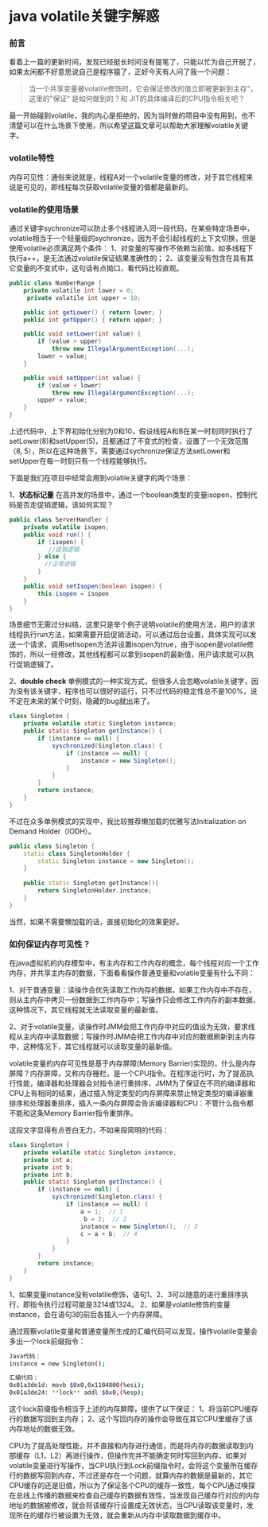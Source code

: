 # java volatile关键字解惑



### 前言

看着上一篇的更新时间，发现已经挺长时间没有提笔了，只能以忙为自己开脱了，如果太闲都不好意思说自己是程序猿了，正好今天有人问了我一个问题：

> 当一个共享变量被volatile修饰时，它会保证修改的值立即被更新到主存“，  这里的”保证“ 是如何做到的？和 JIT的具体编译后的CPU指令相关吧？

最一开始碰到volatile，我的内心是拒绝的，因为当时做的项目中没有用到，也不清楚可以在什么场景下使用，所以希望这篇文章可以帮助大家理解volatile关键字。

### volatile特性

内存可见性：通俗来说就是，线程A对一个volatile变量的修改，对于其它线程来说是可见的，即线程每次获取volatile变量的值都是最新的。

### volatile的使用场景

通过关键字sychronize可以防止多个线程进入同一段代码，在某些特定场景中，volatile相当于一个轻量级的sychronize，因为不会引起线程的上下文切换，但是使用volatile必须满足两个条件：
 1、对变量的写操作不依赖当前值，如多线程下执行a++，是无法通过volatile保证结果准确性的；
 2、该变量没有包含在具有其它变量的不变式中，这句话有点拗口，看代码比较直观。



```csharp
public class NumberRange {
    private volatile int lower = 0;
     private volatile int upper = 10;

    public int getLower() { return lower; }
    public int getUpper() { return upper; }

    public void setLower(int value) { 
        if (value > upper) 
            throw new IllegalArgumentException(...);
        lower = value;
    }

    public void setUpper(int value) { 
        if (value < lower) 
            throw new IllegalArgumentException(...);
        upper = value;
    }
}
```

上述代码中，上下界初始化分别为0和10，假设线程A和B在某一时刻同时执行了setLower(8)和setUpper(5)，且都通过了不变式的检查，设置了一个无效范围（8, 5），所以在这种场景下，需要通过sychronize保证方法setLower和setUpper在每一时刻只有一个线程能够执行。

下面是我们在项目中经常会用到volatile关键字的两个场景：

1、**状态标记量**
 在高并发的场景中，通过一个boolean类型的变量isopen，控制代码是否走促销逻辑，该如何实现？



```java
public class ServerHandler {
    private volatile isopen;
    public void run() {
        if (isopen) {
           //促销逻辑
        } else {
          //正常逻辑
        }
    }
    public void setIsopen(boolean isopen) {
        this.isopen = isopen
    }
}
```

场景细节无需过分纠结，这里只是举个例子说明volatile的使用方法，用户的请求线程执行run方法，如果需要开启促销活动，可以通过后台设置，具体实现可以发送一个请求，调用setIsopen方法并设置isopen为true，由于isopen是volatile修饰的，所以一经修改，其他线程都可以拿到isopen的最新值，用户请求就可以执行促销逻辑了。

2、**double check**
 单例模式的一种实现方式，但很多人会忽略volatile关键字，因为没有该关键字，程序也可以很好的运行，只不过代码的稳定性总不是100%，说不定在未来的某个时刻，隐藏的bug就出来了。



```java
class Singleton {
    private volatile static Singleton instance;
    public static Singleton getInstance() {
        if (instance == null) {
            syschronized(Singleton.class) {
                if (instance == null) {
                    instance = new Singleton();
                }
            }
        }
        return instance;
    } 
}
```

不过在众多单例模式的实现中，我比较推荐懒加载的优雅写法Initialization on Demand Holder（IODH）。



```cpp
public class Singleton {  
    static class SingletonHolder {  
        static Singleton instance = new Singleton();  
    }  
      
    public static Singleton getInstance(){  
        return SingletonHolder.instance;  
    }  
}  
```

当然，如果不需要懒加载的话，直接初始化的效果更好。

### 如何保证内存可见性？

在java虚拟机的内存模型中，有主内存和工作内存的概念，每个线程对应一个工作内存，并共享主内存的数据，下面看看操作普通变量和volatile变量有什么不同：

1、对于普通变量：读操作会优先读取工作内存的数据，如果工作内存中不存在，则从主内存中拷贝一份数据到工作内存中；写操作只会修改工作内存的副本数据，这种情况下，其它线程就无法读取变量的最新值。

2、对于volatile变量，读操作时JMM会把工作内存中对应的值设为无效，要求线程从主内存中读取数据；写操作时JMM会把工作内存中对应的数据刷新到主内存中，这种情况下，其它线程就可以读取变量的最新值。

volatile变量的内存可见性是基于内存屏障(Memory Barrier)实现的，什么是内存屏障？内存屏障，又称内存栅栏，是一个CPU指令。在程序运行时，为了提高执行性能，编译器和处理器会对指令进行重排序，JMM为了保证在不同的编译器和CPU上有相同的结果，通过插入特定类型的内存屏障来禁止特定类型的编译器重排序和处理器重排序，插入一条内存屏障会告诉编译器和CPU：不管什么指令都不能和这条Memory Barrier指令重排序。

这段文字显得有点苍白无力，不如来段简明的代码：



```java
class Singleton {
    private volatile static Singleton instance;
    private int a;
    private int b;
    private int b;
    public static Singleton getInstance() {
        if (instance == null) {
            syschronized(Singleton.class) {
                if (instance == null) {
                    a = 1;  // 1
                     b = 2;  // 2
                    instance = new Singleton();  // 3
                    c = a + b;  // 4
                }
            }
        }
        return instance;
    } 
}
```

1、如果变量instance没有volatile修饰，语句1、2、3可以随意的进行重排序执行，即指令执行过程可能是3214或1324。
 2、如果是volatile修饰的变量instance，会在语句3的前后各插入一个内存屏障。

通过观察volatile变量和普通变量所生成的汇编代码可以发现，操作volatile变量会多出一个lock前缀指令：



```bash
Java代码：
instance = new Singleton();

汇编代码：
0x01a3de1d: movb $0x0,0x1104800(%esi);
0x01a3de24: **lock** addl $0x0,(%esp);
```

这个lock前缀指令相当于上述的内存屏障，提供了以下保证：
 1、将当前CPU缓存行的数据写回到主内存；
 2、这个写回内存的操作会导致在其它CPU里缓存了该内存地址的数据无效。

CPU为了提高处理性能，并不直接和内存进行通信，而是将内存的数据读取到内部缓存（L1，L2）再进行操作，但操作完并不能确定何时写回到内存，如果对volatile变量进行写操作，当CPU执行到Lock前缀指令时，会将这个变量所在缓存行的数据写回到内存，不过还是存在一个问题，就算内存的数据是最新的，其它CPU缓存的还是旧值，所以为了保证各个CPU的缓存一致性，每个CPU通过嗅探在总线上传播的数据来检查自己缓存的数据有效性，当发现自己缓存行对应的内存地址的数据被修改，就会将该缓存行设置成无效状态，当CPU读取该变量时，发现所在的缓存行被设置为无效，就会重新从内存中读取数据到缓存中。